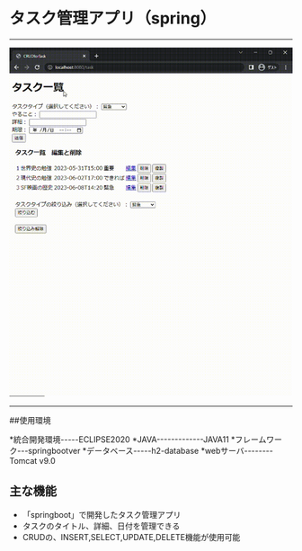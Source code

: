 # タスク管理アプリ（spring）
***
![image](image/CRUDforTask-Google-Chrome-2023-05-30-14-21-19.gif)
***

##使用環境

*統合開発環境-----ECLIPSE2020
*JAVA-------------JAVA11
*フレームワーク---springbootver
*データベース-----h2-database
*webサーバ--------Tomcat v9.0

## 主な機能

* 「springboot」で開発したタスク管理アプリ
* タスクのタイトル、詳細、日付を管理できる
* CRUDの、INSERT,SELECT,UPDATE,DELETE機能が使用可能



